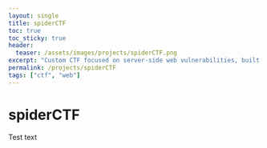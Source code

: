 ```yaml
---
layout: single
title: spiderCTF
toc: true
toc_sticky: true
header:
  teaser: /assets/images/projects/spiderCTF.png
excerpt: "Custom CTF focused on server-side web vulnerabilities, built by SWIFT's Operations Team using the rCTF platform"
permalink: /projects/spiderCTF
tags: ["ctf", "web"]
---
```


# spiderCTF
Test text
